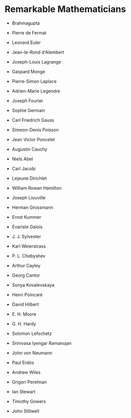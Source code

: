 # Remarkable Mathematicians

- Brahmagupta
- Pierre de Fermat
- Leonard Euler
- Jean-le-Rond d'Alembert
- Joseph-Louis Lagrange
- Gaspard Monge
- Pierre-Simon Laplace
- Adrien-Marie Legendre
- Joseph Fourier
- Sophie Germain
- Carl Friedrich Gauss
- Simeon-Denis Poisson
- Jean Victor Poncelet
- Augustin Cauchy
- Niels Abel
- Carl Jacobi
- Lejeune Dirichlet
- William Rowan Hamilton
- Joseph Liouville
- Herman Grossmann
- Ernst Kummer
- Evariste Galois
- J. J. Sylvester
- Karl Weierstrass
- P. L. Chebyshev
- Arthur Cayley

- Georg Cantor
- Sonya Kovalevskaya
- Henri Poincaré
- David Hilbert
- E. H. Moore
- G. H. Hardy
- Solomon Lefschetz
- Srinivasa Iyengar Ramanujan
- John von Neumann
- Paul Erdös
- Andrew Wiles
- Grigori Perelman
- Ian Stewart
- Timothy Gowers
- John Stillwell
